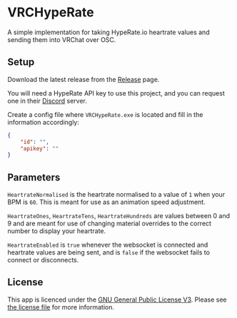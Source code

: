 # VRCHypeRate

A simple implementation for taking HypeRate.io heartrate values and sending them into VRChat over OSC.

## Setup
Download the latest release from the [Release](https://github.com/VolcanicArts/VRCHypeRate/releases/latest) page.

You will need a HypeRate API key to use this project, and you can request one in their [Discord](https://discord.gg/eTwfgU29cU) server.

Create a config file where `VRCHypeRate.exe` is located and fill in the information accordingly:
```json
{
	"id": "",
	"apikey": ""
}
```

## Parameters

`HeartrateNormalised` is the heartrate normalised to a value of `1` when your BPM is `60`. This is meant for use as an animation speed adjustment.

`HeartrateOnes`, `HeartrateTens`, `HeartrateHundreds` are values between 0 and 9 and are meant for use of changing material overrides to the correct number to display your heartrate.

`HeartrateEnabled` is `true` whenever the websocket is connected and heartrate values are being sent, and is `false` if the websocket fails to connect or disconnects.

## License
This app is licenced under the [GNU General Public License V3](https://www.gnu.org/licenses/gpl-3.0.en.html). Please see [the license file](LICENSE) for more information.
